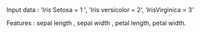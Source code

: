 Input data : 'Iris Setosa = 1 ', 'Iris versicolor = 2', 'IrisVirginica = 3'


Features : sepal length , sepal width , petal length, petal width.


